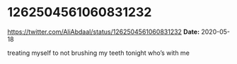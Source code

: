 # 1262504561060831232
https://twitter.com/AliAbdaal/status/1262504561060831232
**Date:** 2020-05-18

treating myself to not brushing my teeth tonight who’s with me

